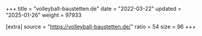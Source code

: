 +++
title = "volleyball-baustetten.de"
date = "2022-03-22"
updated = "2025-01-26"
weight = 97933

[extra]
source = "https://volleyball-baustetten.de/"
ratio = 54
size = 96
+++
